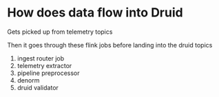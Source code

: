 # How does data flow into Druid

Gets picked up from telemetry topics

Then it goes through these flink jobs before landing into the druid topics

1. ingest router job
2. telemetry extractor
3. pipeline preprocessor
4. denorm
5. druid validator
